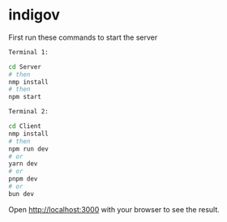 # indigov

First run these commands to start the server

```bash
Terminal 1:

cd Server
# then
nmp install
# then
npm start

Terminal 2:

cd Client
nmp install
# then
npm run dev
# or
yarn dev
# or
pnpm dev
# or
bun dev
```

Open [http://localhost:3000](http://localhost:3000) with your browser to see the result.